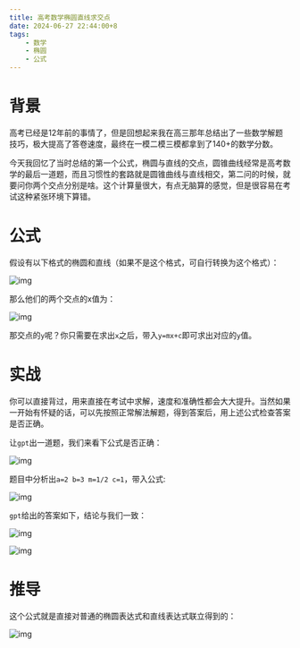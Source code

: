 ```yaml
---
title: 高考数学椭圆直线求交点
date: 2024-06-27 22:44:00+8
tags:
    - 数学
    - 椭圆
    - 公式
---
```

# 背景
高考已经是12年前的事情了，但是回想起来我在高三那年总结出了一些数学解题技巧，极大提高了答卷速度，最终在一模二模三模都拿到了140+的数学分数。

今天我回忆了当时总结的第一个公式，椭圆与直线的交点，圆锥曲线经常是高考数学的最后一道题，而且习惯性的套路就是圆锥曲线与直线相交，第二问的时候，就要问你两个交点分别是啥。这个计算量很大，有点无脑算的感觉，但是很容易在考试这种紧张环境下算错。

# 公式
假设有以下格式的椭圆和直线（如果不是这个格式，可自行转换为这个格式）：

![img](https://i.imgur.com/07KEUDN.png)

那么他们的两个交点的x值为：

![img](https://i.imgur.com/QLNNjcQ.png)

那交点的`y`呢？你只需要在求出`x`之后，带入`y=mx+c`即可求出对应的`y`值。

# 实战
你可以直接背过，用来直接在考试中求解，速度和准确性都会大大提升。当然如果一开始有怀疑的话，可以先按照正常解法解题，得到答案后，用上述公式检查答案是否正确。

让`gpt`出一道题，我们来看下公式是否正确：

![img](https://i.imgur.com/OLCgUN2.png)

题目中分析出`a=2 b=3 m=1/2 c=1`，带入公式:

![img](https://i.imgur.com/KdH5mIw.png)

`gpt`给出的答案如下，结论与我们一致：

![img](https://i.imgur.com/dmj2Un5.png)

![img](https://i.imgur.com/WeCinCh.png)

# 推导
这个公式就是直接对普通的椭圆表达式和直线表达式联立得到的：

![img](https://i.imgur.com/0QUfCCv.png)
